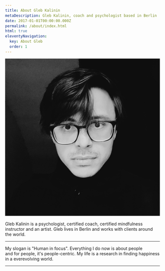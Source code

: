 ```yaml
---
title: About Gleb Kalinin
metaDescription: Gleb Kalinin, coach and psychologist based in Berlin
date: 2017-01-01T00:00:00.000Z
permalink: /about/index.html
html: true
eleventyNavigation:
  key: About Gleb
  order: 1
---
```



![Gleb Kalinin](/static/img/202301-glebkalinin.jpg)

Gleb Kalinin is a psychologist, certified coach, certified mindfulness instructor and an artist. Gleb lives in Berlin and works with clients around the world. 

- - -



My slogan is "Human in focus". Everything I do now is about people and for people, it's people-centric. My life is a research in finding happiness in a everevolving world.

- - -

